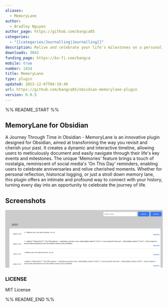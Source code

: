 ```yaml
---
aliases:
  - MemoryLane
author:
  - Bradley Nguyen
author_page: https://github.com/bangca85
categories:
  - "[[categories/Journalling|Journalling]]"
description: Relive and celebrate your life's milestones on a personal, interactive timeline. A nostalgic journey through your history with anniversary reminders and cherished memories.
downloads: 3042
funding_page: https://ko-fi.com/bangca
mobile: true
number: 1434
title: MemoryLane
type: plugin
updated: 2023-12-07T04:19:49
url: https://github.com/bangca85/obsidian-memorylane-plugin
version: 0.0.5
---
```


%% README_START %%

## MemoryLane for Obsidian

 A Journey Through Time in Obsidian - MemoryLane is an innovative plugin designed for Obsidian, aimed at transforming the way you revisit and cherish your past. It creates a dynamic and interactive timeline, allowing users to meticulously document and easily navigate through their life's key events and milestones. The unique 'Memories' feature brings a touch of nostalgia, reminiscent of social media's 'On This Day' reminders, enabling users to celebrate anniversaries and relive cherished moments. Whether for personal reflection, historical logging, or just a stroll down memory lane, this plugin offers an intimate and profound way to connect with your history, turning every day into an opportunity to celebrate the journey of life.

## Screenshots

![image](https://raw.githubusercontent.com/bangca85/obsidian-memorylane-plugin/main/image/README/1701900079669.png)

### LICENSE

 MIT License


%% README_END %%